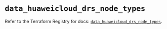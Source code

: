 # `data_huaweicloud_drs_node_types`

Refer to the Terraform Registry for docs: [`data_huaweicloud_drs_node_types`](https://registry.terraform.io/providers/huaweicloud/huaweicloud/1.71.1/docs/data-sources/drs_node_types).
